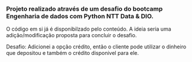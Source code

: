 ### Projeto realizado através de um desafio do bootcamp Engenharia de dados com Python NTT Data & DIO.

O código em si já é disponibilzado pelo conteúdo.
A ideia seria uma adição/modificação proposta para concluir o desafio.

Desafio: Adicionei a opção crédito, então o cliente pode utilizar o dinheiro que depositou e também o crédito disponivel para ele.
